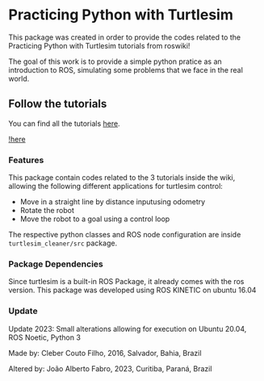 # Practicing Python with Turtlesim
This package was created in order to provide the codes related to the Practicing Python with Turtlesim tutorials from roswiki!

The goal of this work is to provide a simple python pratice as an introduction to ROS, simulating some problems that we face in the real world.

## Follow the tutorials
You can find all the tutorials [here](http://wiki.ros.org/turtlesim/Tutorials/Moving%20in%20a%20Straight%20Line).

[!here](http://wiki.ros.org/turtlesim/Tutorials/Go%20to%20Goal?action=AttachFile&do=get&target=gotogoal.png)

### Features
  This package contain codes related to the 3 tutorials inside the wiki, allowing the following different applications for turtlesim control:
  * Move in a straight line by distance inputusing  odometry
  * Rotate the robot
  * Move the robot to a goal using a control loop

  The respective python classes and ROS node configuration are inside `turtlesim_cleaner/src` package.


### Package Dependencies
  Since turtlesim is a built-in ROS Package, it already comes with the ros version. This package was developed
  using ROS KINETIC on ubuntu 16.04

### Update
  Update 2023: Small alterations allowing for execution on Ubuntu 20.04, ROS Noetic, Python 3

Made by: Cleber Couto Filho, 2016, Salvador, Bahia, Brazil

Altered by: João Alberto Fabro, 2023, Curitiba, Paraná, Brazil
